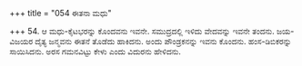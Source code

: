 +++
title = "054 ಈತನಾ ಮಧು"

+++
54. ಆ ಮಧು-ಕೈಟಭರನ್ನು ಕೊಂದವನು ಇವನೇ. ಸಮುದ್ರದಲ್ಲಿ ಇಳಿದು ವೇದವನ್ನು ಇವನೇ ತಂದನು. ಜಯ-ವಿಜಯರ ದೈತ್ಯ ಜನ್ಮವನು ಈತನೆ ತೊಡೆದು ಹಾಕಿದನು. ಅಂದು ಪೌಂಡ್ರಕನನ್ನು ಇವನು ಕೊಂದನು. ಹಂಸ-ಡಿಬಿಕರನ್ನು ಸಾಯಿಸಿದನು. ಅರಸ ಗಮನವಿಟ್ಟು ಕೇಳು ಎಂದು ವಿದುರನು ಹೇಳಿದನು.